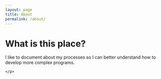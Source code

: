 ```yaml
---
layout: page
title: About
permalink: /about/
---
```


<div class="hero-wrapper">

  <div class="wrapper">
    <h1> What is this place? </h1>
    <p> I like to document about my processes so I can better understand how to develop more complex programs.

    </p>

  </div>

</div>

